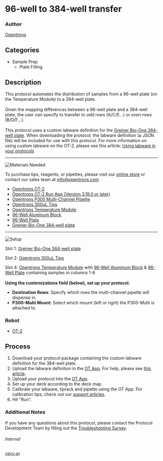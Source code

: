 # 96-well to 384-well transfer

### Author
[Opentrons](https://opentrons.com/)

## Categories
* Sample Prep
	* Plate Filling


## Description
This protocol automates the distribution of samples from a 96-well plate (on the Temperature Module) to a 384-well plate.</br>
</br>
Given the mapping differences between a 96-well plate and a 384-well plate, the user can specify to transfer to *odd* rows (A/C/E...) or *even* rows (B/D/F...).</br>
</br>
This protocol uses a custom labware definition for the [Greiner Bio-One 384-well plate](https://shop.gbo.com/en/row/products/bioscience/microplates/384-well-microplates/384-deep-well-small-volume-polypropylene-microplate/784201.html). When downloading the protocol, the labware definition (a JSON file) will be included for use with this protocol. For more information on using custom labware on the OT-2, please see this article: [Using labware in your protocols](https://support.opentrons.com/en/articles/3136506-using-labware-in-your-protocols)



---
![Materials Needed](https://s3.amazonaws.com/opentrons-protocol-library-website/custom-README-images/001-General+Headings/materials.png)

To purchase tips, reagents, or pipettes, please visit our [online store](https://shop.opentrons.com/) or contact our sales team at [info@opentrons.com](mailto:info@opentrons.com)

* [Opentrons OT-2](https://shop.opentrons.com/collections/ot-2-robot/products/ot-2)
* [Opentrons OT-2 Run App (Version 3.19.0 or later)](https://opentrons.com/ot-app/)
* [Opentrons P300 Multi-Channel Pipette](https://shop.opentrons.com/collections/ot-2-pipettes)
* [Opentrons 300µL Tips](https://shop.opentrons.com/collections/opentrons-tips/products/opentrons-300ul-tips)
* [Opentrons Temperature Module](https://shop.opentrons.com/collections/hardware-modules/products/tempdeck)
* [96-Well Aluminum Block](https://shop.opentrons.com/collections/verified-labware/products/aluminum-block-set)
* [96-Well Plate](https://shop.opentrons.com/collections/verified-labware/products/nest-0-1-ml-96-well-pcr-plate-full-skirt)
* [Greiner Bio-One 384-well plate](https://shop.gbo.com/en/row/products/bioscience/microplates/384-well-microplates/384-deep-well-small-volume-polypropylene-microplate/784201.html)



---
![Setup](https://s3.amazonaws.com/opentrons-protocol-library-website/custom-README-images/001-General+Headings/Setup.png)

Slot 1: [Greiner Bio-One 384-well plate](https://shop.gbo.com/en/row/products/bioscience/microplates/384-well-microplates/384-deep-well-small-volume-polypropylene-microplate/784201.html)

Slot 2: [Opentrons 300µL Tips](https://shop.opentrons.com/collections/opentrons-tips/products/opentrons-300ul-tips)

Slot 4: [Opentrons Temperature Module](https://shop.opentrons.com/collections/hardware-modules/products/tempdeck) with [96-Well Aluminum Block](https://shop.opentrons.com/collections/verified-labware/products/aluminum-block-set) & [96-Well Plate](https://shop.opentrons.com/collections/verified-labware/products/nest-0-1-ml-96-well-pcr-plate-full-skirt) containing samples in columns 1-8
</br>
</br>
**Using the customizations field (below), set up your protocol.**
* **Destination Rows**: Specify which rows the multi-channel pipette will dispense in.
* **P300-Multi Mount**: Select which mount (left or right) the P300-Multi is attached to.



### Robot
* [OT-2](https://opentrons.com/ot-2)

## Process

1. Download your protocol package containing the custom labware definition for the 384-well plate.
2. Upload the labware definition in the [OT App](https://opentrons.com/ot-app). For help, please see [this article](https://support.opentrons.com/en/articles/3136506-using-labware-in-your-protocols).
3. Upload your protocol into the [OT App](https://opentrons.com/ot-app).
4. Set up your deck according to the deck map.
5. Calibrate your labware, tiprack and pipette using the OT App. For calibration tips, check out our [support articles](https://support.opentrons.com/en/collections/1559720-guide-for-getting-started-with-the-ot-2).
6. Hit "Run".

### Additional Notes
If you have any questions about this protocol, please contact the Protocol Development Team by filling out the [Troubleshooting Survey](https://protocol-troubleshooting.paperform.co/).

###### Internal
060c4f
